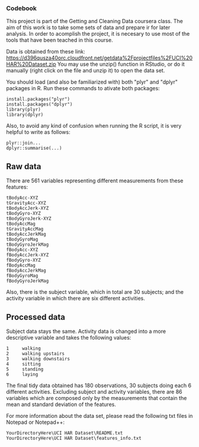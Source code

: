 ### Codebook ###

This project is part of the Getting and Cleaning Data coursera class. The aim of this work is to take some sets of data and prepare ir for later analysis. In order to acomplish the project, it is necesary to use most of the tools that have been teached in this course. 

Data is obtained from these link: https://d396qusza40orc.cloudfront.net/getdata%2Fprojectfiles%2FUCI%20HAR%20Dataset.zip You may use the unzip() function in RStudio, or do it manually (right click on the file and unzip it) to open the data set.

You should load (and also be familiarized with) both "plyr" and "dplyr" packages in R. Run these commands to ativate both packages:

```{R}
install.packages("plyr")
install.packages("dplyr")
library(plyr)
library(dplyr)
```

Also, to avoid any kind of confusion when running the R script, it is very helpful to write as follows:

```{R}
plyr::join...
dplyr::summarise(...)
```

## Raw data

There are 561 variables representing different measurements from these features:

```
tBodyAcc-XYZ
tGravityAcc-XYZ
tBodyAccJerk-XYZ
tBodyGyro-XYZ
tBodyGyroJerk-XYZ
tBodyAccMag
tGravityAccMag
tBodyAccJerkMag
tBodyGyroMag
tBodyGyroJerkMag
fBodyAcc-XYZ
fBodyAccJerk-XYZ
fBodyGyro-XYZ
fBodyAccMag
fBodyAccJerkMag
fBodyGyroMag
fBodyGyroJerkMag
```

Also, there is the subject variable, which in total are 30 subjects; and the activity variable in which there are six different activities.  

## Processed data

Subject data stays the same. Activity data is changed into a more descriptive variable and takes the following values:

```
1     walking
2     walking upstairs
3     walking downstairs
4     sitting
5     standing
6     laying
```

The final tidy data obtained has 180 observations, 30 subjects doing each 6 different activities. Excluding subject and activity variables, there are 86 variables which are composed only by the measurements that contain the mean and  standard deviation of the features.  

For more information about the data set, please read the following txt files in Notepad or Notepad++:

```
YourDirectoryHere\UCI HAR Dataset\README.txt
YourDirectoryHere\UCI HAR Dataset\features_info.txt
```
